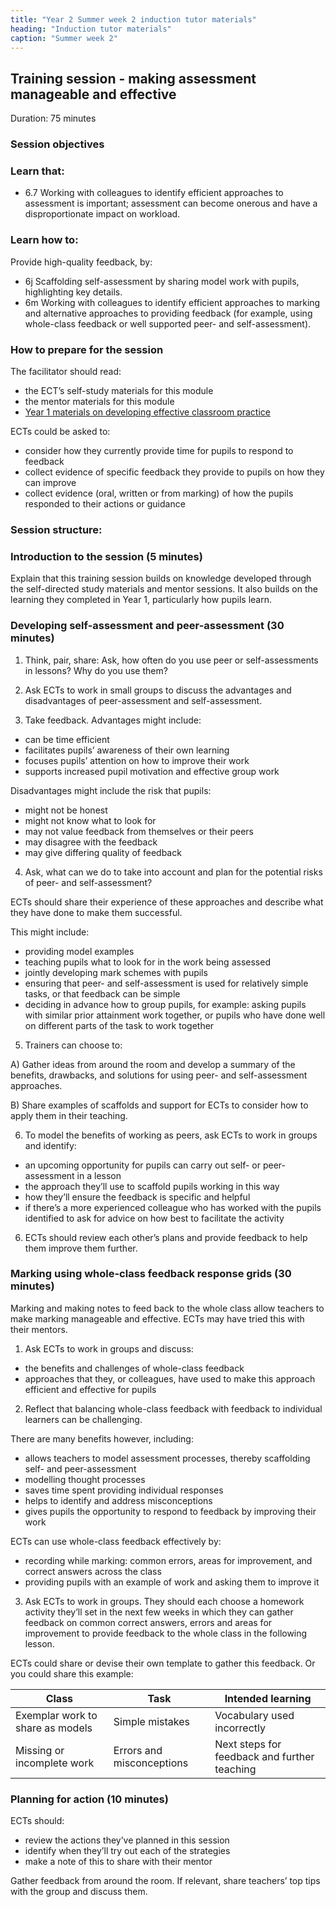 ```yaml
---
title: "Year 2 Summer week 2 induction tutor materials"
heading: "Induction tutor materials"
caption: "Summer week 2"
---
```


## Training session - making assessment manageable and effective

Duration: 75 minutes

### Session objectives

### Learn that:

- 6.7 Working with colleagues to identify efficient approaches to assessment is important; assessment can become onerous and have a disproportionate impact on workload.

### Learn how to:

Provide high-quality feedback, by:

- 6j Scaffolding self-assessment by sharing model work with pupils, highlighting key details.
- 6m Working with colleagues to identify efficient approaches to marking and alternative approaches to providing feedback (for example, using whole-class feedback or well supported peer- and self-assessment).

### How to prepare for the session

The facilitator should read: 

- the ECT’s self-study materials for this module
- the mentor materials for this module
- [Year 1 materials on developing effective classroom practice](https://support-for-early-career-teachers.education.gov.uk/education-development-trust/year-1-developing-effective-classroom-practice/)

ECTs could be asked to:

- consider how they currently provide time for pupils to respond to feedback
- collect evidence of specific feedback they provide to pupils on how they can improve
- collect evidence (oral, written or from marking) of how the pupils responded to their actions or guidance

### Session structure:

### Introduction to the session (5 minutes)

Explain that this training session builds on knowledge developed through the self-directed study materials and mentor sessions. It also builds on the learning they completed in Year 1, particularly how pupils learn.

### Developing self-assessment and peer-assessment (30 minutes)

1. Think, pair, share: Ask, how often do you use peer or self-assessments in lessons? Why do you use them?

2. Ask ECTs to work in small groups to discuss the advantages and disadvantages of peer-assessment and self-assessment.

3. Take feedback. Advantages might include:

- can be time efficient
- facilitates pupils’ awareness of their own learning
- focuses pupils’ attention on how to improve their work
- supports increased pupil motivation and effective group work

Disadvantages might include the risk that pupils:

- might not be honest
- might not know what to look for
- may not value feedback from themselves or their peers
- may disagree with the feedback
- may give differing quality of feedback

4. Ask, what can we do to take into account and plan for the potential risks of peer- and self-assessment?  

ECTs should share their experience of these approaches and describe what they have done to make them successful.

This might include:

- providing model examples
- teaching pupils what to look for in the work being assessed
- jointly developing mark schemes with pupils
- ensuring that peer- and self-assessment is used for relatively simple tasks, or that feedback can be simple
- deciding in advance how to group pupils, for example: asking pupils with similar prior attainment work together, or pupils who have done well on different parts of the task to work together

5. Trainers can choose to:

A) Gather ideas from around the room and develop a summary of the benefits, drawbacks, and solutions for using peer- and self-assessment approaches.

B) Share examples of scaffolds and support for ECTs to consider how to apply them in their teaching.

6. To model the benefits of working as peers, ask ECTs to work in groups and identify:

- an upcoming opportunity for pupils can carry out self- or peer-assessment in a lesson
- the approach they’ll use to scaffold pupils working in this way
- how they’ll ensure the feedback is specific and helpful
- if there’s a more experienced colleague who has worked with the pupils identified to ask for advice on how best to facilitate the activity

6. ECTs should review each other’s plans and provide feedback to help them improve them further.

### Marking using whole-class feedback response grids (30 minutes)

Marking and making notes to feed back to the whole class allow teachers to make marking manageable and effective. ECTs may have tried this with their mentors.

1. Ask ECTs to work in groups and discuss:

- the benefits and challenges of whole-class feedback
- approaches that they, or colleagues, have used to make this approach efficient and effective for pupils

2. Reflect that balancing whole-class feedback with feedback to individual learners can be challenging.

There are many benefits however, including:

- allows teachers to model assessment processes, thereby scaffolding self- and peer-assessment
- modelling thought processes
- saves time spent providing individual responses
- helps to identify and address misconceptions
- gives pupils the opportunity to respond to feedback by improving their work

ECTs can use whole-class feedback effectively by:

- recording while marking: common errors, areas for improvement, and correct answers across the class
- providing pupils with an example of work and asking them to improve it

3. Ask ECTs to work in groups. They should each choose a homework activity they’ll set in the next few weeks in which they can gather feedback on common correct answers, errors and areas for improvement to provide feedback to the whole class in the following lesson.

ECTs could share or devise their own template to gather this feedback.  Or you could share this example:

Class | Task | Intended learning
----|----|----
Exemplar work to share as models | Simple mistakes | Vocabulary used incorrectly
Missing or incomplete work | Errors and misconceptions | Next steps for feedback and further teaching

### Planning for action (10 minutes)

ECTs should:

- review the actions they’ve planned in this session
- identify when they’ll try out each of the strategies
- make a note of this to share with their mentor

Gather feedback from around the room. If relevant, share teachers’ top tips with the group and discuss them.